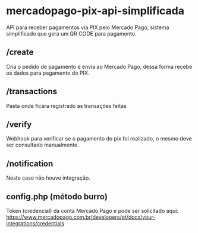 ﻿# mercadopago-pix-api-simplificada

API para receber pagamentos via PIX pelo Mercado Pago, sistema simplificado que gera um QR CODE para pagamento.


## /create
Cria o pedido de pagamento e envia ao Mercado Pago, dessa forma recebe os dados para pagamento do PIX.

## /transactions
Pasta onde ficara registrado as transações feitas

## /verify
Webhook para verificar se o pagamento do pix foi realizado, o mesmo deve ser consultado manualmente.

## /notification
Neste caso não houve integração.

## config.php (método burro)
Token (credencial) da conta Mercado Pago e pode ser solicitado aqui: https://www.mercadopago.com.br/developers/pt/docs/your-integrations/credentials
